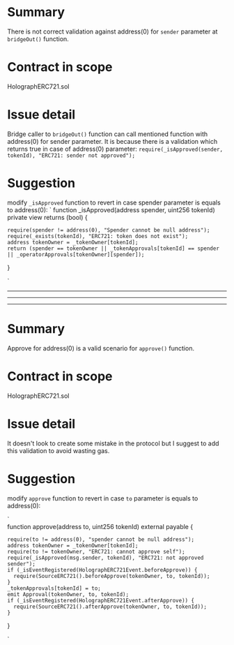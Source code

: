 
# Summary

There is not correct validation against address(0) for `sender` parameter at `bridgeOut()` function.

# Contract in scope

HolographERC721.sol

# Issue detail

Bridge caller to `bridgeOut()` function can call mentioned function with address(0) for sender parameter. It is because there is a validation which returns true in case of address(0) parameter:
`require(_isApproved(sender, tokenId), "ERC721: sender not approved"); `

# Suggestion

modify `_isApproved` function to revert in case spender parameter is equals to address(0):
` 
    function _isApproved(address spender, uint256 tokenId) private view returns (bool) {
    
    require(spender != address(0), "Spender cannot be null address");
    require(_exists(tokenId), "ERC721: token does not exist");
    address tokenOwner = _tokenOwner[tokenId];
    return (spender == tokenOwner || _tokenApprovals[tokenId] == spender || _operatorApprovals[tokenOwner][spender]);
  }

`

***********************************************************************
***********************************************************************
***********************************************************************

# Summary

Approve for address(0) is a valid scenario for `approve()` function.

# Contract in scope

HolographERC721.sol

# Issue detail

It doesn't look to create some mistake in the protocol but I suggest to add this validation to avoid wasting gas.

# Suggestion

modify `approve` function to revert in case `to` parameter is equals to address(0):

`   
    function approve(address to, uint256 tokenId) external payable {
    
    require(to != address(0), "spender cannot be null address");
    address tokenOwner = _tokenOwner[tokenId];
    require(to != tokenOwner, "ERC721: cannot approve self");
    require(_isApproved(msg.sender, tokenId), "ERC721: not approved sender");
    if (_isEventRegistered(HolographERC721Event.beforeApprove)) {
      require(SourceERC721().beforeApprove(tokenOwner, to, tokenId));
    }
    _tokenApprovals[tokenId] = to;
    emit Approval(tokenOwner, to, tokenId);
    if (_isEventRegistered(HolographERC721Event.afterApprove)) {
      require(SourceERC721().afterApprove(tokenOwner, to, tokenId));
    }
  }

`